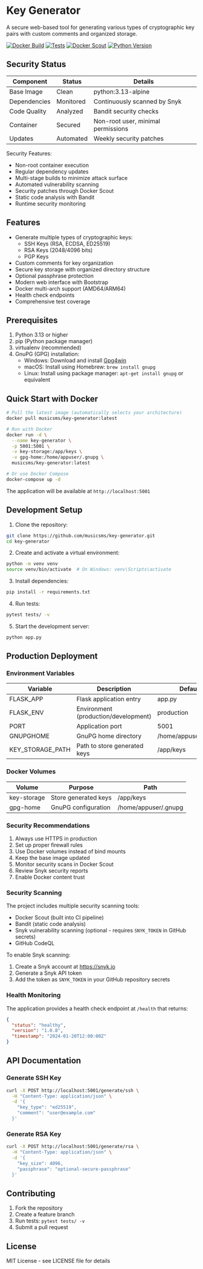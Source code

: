 # Key Generator

A secure web-based tool for generating various types of cryptographic key pairs with custom comments and organized storage.

[![Docker Build](https://github.com/musicsms/key-generator/actions/workflows/docker-publish.yml/badge.svg)](https://github.com/musicsms/key-generator/actions/workflows/docker-publish.yml)
[![Tests](https://github.com/musicsms/key-generator/actions/workflows/test.yml/badge.svg)](https://github.com/musicsms/key-generator/actions/workflows/test.yml)
[![Docker Scout](https://img.shields.io/badge/docker%20scout-monitored-blue)](https://scout.docker.com/image/docker.io/musicsms/key-generator)
[![Python Version](https://img.shields.io/badge/python-3.13-blue.svg)](https://www.python.org/downloads/)

## Security Status

| Component | Status | Details |
|-----------|--------|---------|
| Base Image | Clean | python:3.13-alpine |
| Dependencies | Monitored | Continuously scanned by Snyk |
| Code Quality | Analyzed | Bandit security checks |
| Container | Secured | Non-root user, minimal permissions |
| Updates | Automated | Weekly security patches |

Security Features:
- Non-root container execution
- Regular dependency updates
- Multi-stage builds to minimize attack surface
- Automated vulnerability scanning
- Security patches through Docker Scout
- Static code analysis with Bandit
- Runtime security monitoring

## Features

- Generate multiple types of cryptographic keys:
  - SSH Keys (RSA, ECDSA, ED25519)
  - RSA Keys (2048/4096 bits)
  - PGP Keys
- Custom comments for key organization
- Secure key storage with organized directory structure
- Optional passphrase protection
- Modern web interface with Bootstrap
- Docker multi-arch support (AMD64/ARM64)
- Health check endpoints
- Comprehensive test coverage

## Prerequisites

1. Python 3.13 or higher
2. pip (Python package manager)
3. virtualenv (recommended)
4. GnuPG (GPG) installation:
   - Windows: Download and install [Gpg4win](https://www.gpg4win.org)
   - macOS: Install using Homebrew: `brew install gnupg`
   - Linux: Install using package manager: `apt-get install gnupg` or equivalent

## Quick Start with Docker

```bash
# Pull the latest image (automatically selects your architecture)
docker pull musicsms/key-generator:latest

# Run with Docker
docker run -d \
  --name key-generator \
  -p 5001:5001 \
  -v key-storage:/app/keys \
  -v gpg-home:/home/appuser/.gnupg \
  musicsms/key-generator:latest

# Or use Docker Compose
docker-compose up -d
```

The application will be available at `http://localhost:5001`

## Development Setup

1. Clone the repository:
```bash
git clone https://github.com/musicsms/key-generator.git
cd key-generator
```

2. Create and activate a virtual environment:
```bash
python -m venv venv
source venv/bin/activate  # On Windows: venv\Scripts\activate
```

3. Install dependencies:
```bash
pip install -r requirements.txt
```

4. Run tests:
```bash
pytest tests/ -v
```

5. Start the development server:
```bash
python app.py
```

## Production Deployment

### Environment Variables

| Variable | Description | Default |
|----------|-------------|---------|
| FLASK_APP | Flask application entry | app.py |
| FLASK_ENV | Environment (production/development) | production |
| PORT | Application port | 5001 |
| GNUPGHOME | GnuPG home directory | /home/appuser/.gnupg |
| KEY_STORAGE_PATH | Path to store generated keys | /app/keys |

### Docker Volumes

| Volume | Purpose | Path |
|--------|---------|------|
| key-storage | Store generated keys | /app/keys |
| gpg-home | GnuPG configuration | /home/appuser/.gnupg |

### Security Recommendations

1. Always use HTTPS in production
2. Set up proper firewall rules
3. Use Docker volumes instead of bind mounts
4. Keep the base image updated
5. Monitor security scans in Docker Scout
6. Review Snyk security reports
7. Enable Docker content trust

### Security Scanning

The project includes multiple security scanning tools:
- Docker Scout (built into CI pipeline)
- Bandit (static code analysis)
- Snyk vulnerability scanning (optional - requires `SNYK_TOKEN` in GitHub secrets)
- GitHub CodeQL

To enable Snyk scanning:
1. Create a Snyk account at https://snyk.io
2. Generate a Snyk API token
3. Add the token as `SNYK_TOKEN` in your GitHub repository secrets

### Health Monitoring

The application provides a health check endpoint at `/health` that returns:
```json
{
  "status": "healthy",
  "version": "1.0.8",
  "timestamp": "2024-01-20T12:00:00Z"
}
```

## API Documentation

### Generate SSH Key
```bash
curl -X POST http://localhost:5001/generate/ssh \
  -H "Content-Type: application/json" \
  -d '{
    "key_type": "ed25519",
    "comment": "user@example.com"
  }'
```

### Generate RSA Key
```bash
curl -X POST http://localhost:5001/generate/rsa \
  -H "Content-Type: application/json" \
  -d '{
    "key_size": 4096,
    "passphrase": "optional-secure-passphrase"
  }'
```

## Contributing

1. Fork the repository
2. Create a feature branch
3. Run tests: `pytest tests/ -v`
4. Submit a pull request

## License

MIT License - see LICENSE file for details
